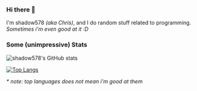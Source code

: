### Hi there 👋
I'm shadow578 _(aka Chris)_, and I do random stuff related to programming.<br>
_Sometimes i'm even good at it :D_

### Some (unimpressive) Stats
![shadow578's GitHub stats](https://github-readme-stats.vercel.app/api?username=shadow578&show_icons=true&count_private=true)

[![Top Langs](https://github-readme-stats.vercel.app/api/top-langs/?username=shadow578&langs_count=6&layout=compact)](https://github.com/anuraghazra/github-readme-stats)

_* note: top languages does not mean i'm good at them_

<!--
**shadow578/shadow578** is a ✨ _special_ ✨ repository because its `README.md` (this file) appears on your GitHub profile.

Here are some ideas to get you started:

- 🔭 I’m currently working on ...
- 🌱 I’m currently learning ...
- 👯 I’m looking to collaborate on ...
- 🤔 I’m looking for help with ...
- 💬 Ask me about ...
- 📫 How to reach me: ...
- 😄 Pronouns: ...
- ⚡ Fun fact: ...
-->
